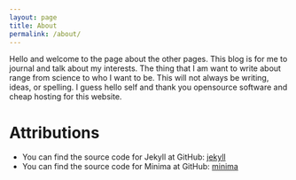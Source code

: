 ```yaml
---
layout: page
title: About
permalink: /about/
---
```

Hello and welcome to the page about the other pages. This blog is for me to journal and talk about my interests. The thing that I am want to write about range from science to who I want to be. This will not always be writing, ideas, or spelling. I guess hello self and thank you opensource software and cheap hosting for this website.



# Attributions

- You can find the source code for Jekyll at GitHub:
[jekyll](https://github.com/jekyll/jekyll)
- You can find the source code for Minima at GitHub:
[minima](https://github.com/jekyll/minima)
